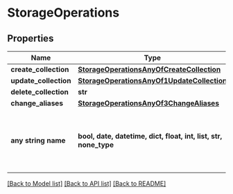 # StorageOperations

## Properties
Name | Type | Description | Notes
------------ | ------------- | ------------- | -------------
**create_collection** | [**StorageOperationsAnyOfCreateCollection**](StorageOperationsAnyOfCreateCollection.md) |  | [optional] 
**update_collection** | [**StorageOperationsAnyOf1UpdateCollection**](StorageOperationsAnyOf1UpdateCollection.md) |  | [optional] 
**delete_collection** | **str** |  | [optional] 
**change_aliases** | [**StorageOperationsAnyOf3ChangeAliases**](StorageOperationsAnyOf3ChangeAliases.md) |  | [optional] 
**any string name** | **bool, date, datetime, dict, float, int, list, str, none_type** | any string name can be used but the value must be the correct type | [optional]

[[Back to Model list]](../README.md#documentation-for-models) [[Back to API list]](../README.md#documentation-for-api-endpoints) [[Back to README]](../README.md)


